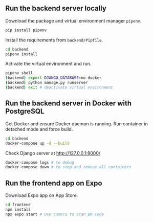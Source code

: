 ## Run the backend server locally

Download the package and virtual environment manager `pipenv`.
```bash
pip install pipenv
```

Install the requirements from `backend/Pipfile`.
```bash
cd backend
pipenv install
```

Activate the virtual environment and run.
```bash
pipenv shell
(backend) export DJANGO_DATABASE=no-docker
(backend) python manage.py runserver
(backend) exit # deactivate virtual environment
```

## Run the backend server in Docker with PostgreSQL

Get Docker and ensure Docker daemon is running. Run container in detached mode and force build.
```bash
cd backend
docker-compose up -d --build 
```

Check Django server at http://127.0.0.1:8000/
```bash
docker-compose logs # to debug
docker-compose down # to stop and remove all containers
```

## Run the frontend app on Expo
Download Expo app on App Store.
```bash
cd frontend
npm install
npx expo start # Use camera to scan QR code
```